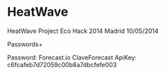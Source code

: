 HeatWave
========

HeatWave Project Eco Hack 2014
Madrid
10/05/2014

Passwords+

Password: Forecast.io
ClaveForecast
ApiKey: c6fcafeb7d72059c00b8a7dbcfefe003
